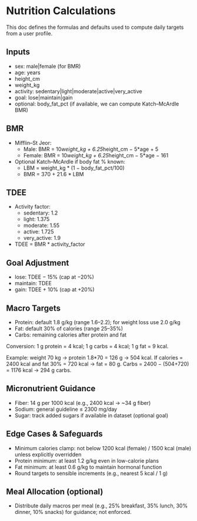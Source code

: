 # Nutrition Calculations

This doc defines the formulas and defaults used to compute daily targets from a user profile.

## Inputs
- sex: male|female (for BMR)
- age: years
- height_cm
- weight_kg
- activity: sedentary|light|moderate|active|very_active
- goal: lose|maintain|gain
- optional: body_fat_pct (if available, we can compute Katch–McArdle BMR)

## BMR
- Mifflin–St Jeor:
  - Male: BMR = 10*weight_kg + 6.25*height_cm − 5*age + 5
  - Female: BMR = 10*weight_kg + 6.25*height_cm − 5*age − 161
- Optional Katch–McArdle if body fat % known:
  - LBM = weight_kg * (1 − body_fat_pct/100)
  - BMR = 370 + 21.6 * LBM

## TDEE
- Activity factor:
  - sedentary: 1.2
  - light: 1.375
  - moderate: 1.55
  - active: 1.725
  - very_active: 1.9
- TDEE = BMR * activity_factor

## Goal Adjustment
- lose: TDEE − 15% (cap at −20%)
- maintain: TDEE
- gain: TDEE + 10% (cap at +20%)

## Macro Targets
- Protein: default 1.8 g/kg (range 1.6–2.2); for weight loss use 2.0 g/kg
- Fat: default 30% of calories (range 25–35%)
- Carbs: remaining calories after protein and fat

Conversion: 1 g protein = 4 kcal; 1 g carbs = 4 kcal; 1 g fat = 9 kcal.

Example: weight 70 kg → protein 1.8*70 = 126 g → 504 kcal.
If calories = 2400 kcal and fat 30% = 720 kcal → fat = 80 g.
Carbs = 2400 − (504+720) = 1176 kcal → 294 g carbs.

## Micronutrient Guidance
- Fiber: 14 g per 1000 kcal (e.g., 2400 kcal → ~34 g fiber)
- Sodium: general guideline ≤ 2300 mg/day
- Sugar: track added sugars if available in dataset (optional goal)

## Edge Cases & Safeguards
- Minimum calories clamp: not below 1200 kcal (female) / 1500 kcal (male) unless explicitly overridden
- Protein minimum: at least 1.2 g/kg even in low-calorie plans
- Fat minimum: at least 0.6 g/kg to maintain hormonal function
- Round targets to sensible increments (e.g., nearest 5 kcal / 1 g)

## Meal Allocation (optional)
- Distribute daily macros per meal (e.g., 25% breakfast, 35% lunch, 30% dinner, 10% snacks) for guidance; not enforced.
